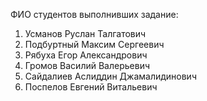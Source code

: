 ФИО студентов выполнивших задание:
1. Усманов Руслан Талгатович
2. Подбуртный Максим Сергеевич
3. Рябуха Егор Александрович
4. Громов Василий Валерьевич
5. Сайдалиев Аслиддин Джамалидинович
6. Поспелов Евгений Витальевич